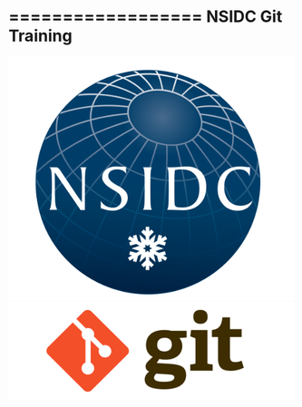 ==================
NSIDC Git Training
==================


![NSIDC logo](./_images/nsidc-logo.svg)
![Git logo](./_images/git-logo.png)

